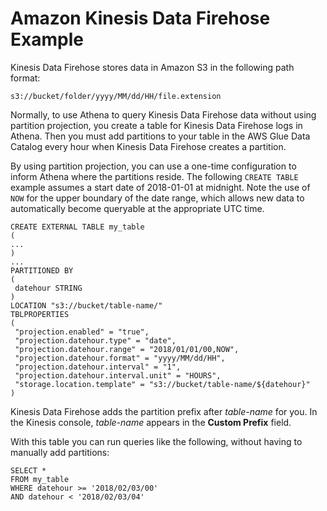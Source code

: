 # Amazon Kinesis Data Firehose Example<a name="partition-projection-kinesis-firehose-example"></a>

Kinesis Data Firehose stores data in Amazon S3 in the following path format:

```
s3://bucket/folder/yyyy/MM/dd/HH/file.extension
```

Normally, to use Athena to query Kinesis Data Firehose data without using partition projection, you create a table for Kinesis Data Firehose logs in Athena\. Then you must add partitions to your table in the AWS Glue Data Catalog every hour when Kinesis Data Firehose creates a partition\.

By using partition projection, you can use a one\-time configuration to inform Athena where the partitions reside\. The following `CREATE TABLE` example assumes a start date of 2018\-01\-01 at midnight\. Note the use of `NOW` for the upper boundary of the date range, which allows new data to automatically become queryable at the appropriate UTC time\. 

```
CREATE EXTERNAL TABLE my_table
(
...
)
...
PARTITIONED BY
(
 datehour STRING
)
LOCATION "s3://bucket/table-name/"
TBLPROPERTIES
(
 "projection.enabled" = "true",
 "projection.datehour.type" = "date",
 "projection.datehour.range" = "2018/01/01/00,NOW",
 "projection.datehour.format" = "yyyy/MM/dd/HH",
 "projection.datehour.interval" = "1",
 "projection.datehour.interval.unit" = "HOURS",
 "storage.location.template" = "s3://bucket/table-name/${datehour}"
)
```

Kinesis Data Firehose adds the partition prefix after *table\-name* for you\. In the Kinesis console, *table\-name* appears in the **Custom Prefix** field\.

With this table you can run queries like the following, without having to manually add partitions:

```
SELECT *
FROM my_table
WHERE datehour >= '2018/02/03/00'
AND datehour < '2018/02/03/04'
```